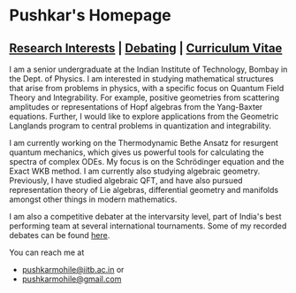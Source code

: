 # Pushkar's Homepage    

## [Research Interests](Science.md)    |  [Debating](debate.md)    |     [Curriculum Vitae](PushkarResume.pdf)

I am a senior undergraduate at the Indian Institute of Technology, Bombay in the Dept. of Physics. I am interested in studying mathematical structures that arise from problems in physics, with a specific focus on Quantum Field Theory and Integrability. For example, positive geometries from scattering amplitudes or representations of Hopf algebras from the Yang-Baxter equations. Further, I would like to explore applications from the Geometric Langlands program to central problems in quantization and integrability.  

I am currently working on the Thermodynamic Bethe Ansatz for resurgent quantum mechanics, which gives us powerful tools for calculating the spectra of complex ODEs. My focus is on the Schrödinger equation and the Exact WKB method. I am currently also studying algebraic geometry. Previously, I have studied algebraic QFT, and have also pursued representation theory of Lie algebras, differential geometry and manifolds amongst other things in modern mathematics.  

I am also a competitive debater at the intervarsity level, part of India's best performing team at several international tournaments. Some of my recorded debates can be found [here](debate.md). 


You can reach me at 
- pushkarmohile@iitb.ac.in or
- pushkarmohile@gmail.com
